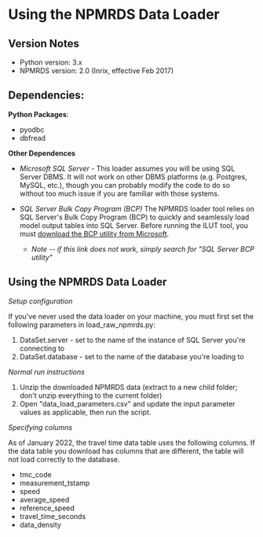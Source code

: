 # Using the NPMRDS Data Loader

## Version Notes
* Python version: 3.x
* NPMRDS version: 2.0 (Inrix, effective Feb 2017)

## Dependencies:

**Python Packages**:
* pyodbc
* dbfread

**Other Dependences**
* *Microsoft SQL Server* - This loader assumes you will be using SQL Server DBMS. It will not work on other DBMS platforms (e.g. Postgres, MySQL, etc.), though you can probably modify the code to do so without too much issue if you are familiar with those systems.


* *SQL Server Bulk Copy Program (BCP)* The NPMRDS loader tool relies on SQL Server's Bulk Copy Program (BCP) to quickly and seamlessly load model output tables into SQL Server. Before running the ILUT tool, you must [download the BCP utility from Microsoft](https://docs.microsoft.com/en-us/sql/tools/bcp-utility?view=sql-server-ver15).


    * *Note -- if this link does not work, simply search for "SQL Server BCP
    utility"*

## Using the NPMRDS Data Loader

*Setup configuration*

If you've never used the data loader on your machine, you must first set the following parameters in load_raw_npmrds.py:

1. DataSet.server - set to the name of the instance of SQL Server you're connecting to
2. DataSet.database - set to the name of the database you're loading to

*Normal run instructions*

1. Unzip the downloaded NPMRDS data (extract to a new child folder; don't unzip everything to the current folder)
2. Open "data_load_parameters.csv" and update the input parameter values as applicable, then run the script.

*Specifying columns*

As of January 2022, the travel time data table uses the following columns. If the data table you download has columns that are different, the table will not load correctly to the database.

* tmc_code
* measurement_tstamp
* speed
* average_speed
* reference_speed
* travel_time_seconds
* data_density





